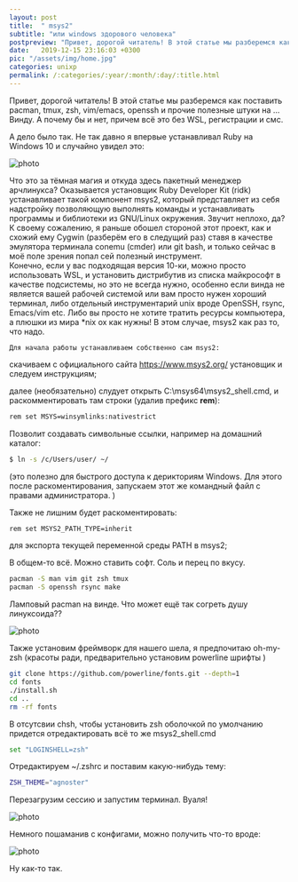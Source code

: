 ```yaml
---
layout: post
title:  " msys2"
subtitle: "или windows здорового человека"
postpreview: "Привет, дорогой читатель! В этой статье мы разберемся как поставить pacman, tmux, zsh, vim/emacs, openssh и прочие полезные штуки на ... Винду.  А почему бы и нет! Gричем всё это без WSL, регистрации и смс."
date:   2019-12-15 23:16:03 +0300
pic: "/assets/img/home.jpg"
categories: unixp
permalink: /:categories/:year/:month/:day/:title.html
---
```

   
Привет, дорогой читатель! В этой статье мы разберемся как поставить pacman, tmux, zsh, vim/emacs, openssh и прочие полезные штуки на ... Винду. А почему бы и нет, причем всё это без WSL, регистрации и смс.

А дело было так. Не так давно я впервые устанавливал Ruby на Windows 10 и случайно увидел это:

<!-- ![](https://asv-solo.github.io/assets/img/scr001.jpg) -->
<img src="https://asv-solo.github.io/assets/img/scr001.jpg" class="img-fluid" alt="photo">

Что это за тёмная магия и откуда здесь пакетный менеджер арчлинукса?
Оказывается установщик Ruby Developer Kit (ridk) устанавливает такой компонент msys2, который представляет из себя надстройку позволяющую выполнять команды и устанавливать программы и библиотеки из GNU/Linux окружения. Звучит неплохо, да? 
К своему сожалению, я раньше обошел стороной этот проект, как и схожий ему Cygwin (разберём его в следущий раз) ставя в качестве эмулятора терминала conemu (cmder) или git bash, и только сейчас в моё поле зрения попал сей полезный инструмент. 											
Конечно, если у вас подходящая версия 10-ки, можно просто использовать WSL, и установить дистрибутив из списка майкрософт в качестве подсистемы,  но это не всегда нужно, особенно если винда не является вашей рабочей системой или вам просто нужен хороший терминал, либо отдельный инструментарий unix вроде OpenSSH, rsync, Emacs/vim etc. Либо вы просто не хотите тратить ресурсы компьютера, а плюшки из мира *nix ох как нужны! 
В этом случае, msys2 как раз то, что надо.

	Для начала работы устанавливаем собственно сам msys2:
	
скачиваем с официального сайта https://www.msys2.org/ установщик и следуем инструкциям;

далее (необязательно) слудует открыть C:\msys64\msys2_shell.cmd, и раскомментировать там строки (удалив префикс **rem**):

```bash
rem set MSYS=winsymlinks:nativestrict
```
Позволит создавать символьные ссылки, например на домашний каталог:

```bash
$ ln -s /c/Users/user/ ~/
```
(это полезно для быстрого доступа к дерикториям Windows. Для этого после раскоментирования,  запускаем этот же командный файл с правами администратора. )

Также не лишним будет раскоментировать:

```bash
rem set MSYS2_PATH_TYPE=inherit
```
для экспорта текущей переменной среды PATH в msys2; 

В общем-то всё. Можно ставить софт. Соль и перец по вкусу.

```bash
pacman -S man vim git zsh tmux
pacman -S openssh rsync make

```

Ламповый pacman на винде. Что может ещё так согреть душу линуксоида??

<img src="https://asv-solo.github.io/assets/img/update.png" class="img-fluid" alt="photo">
<!-- ![](https://asv-solo.github.io/assets/img/update.png) -->

Также установим фреймворк для нашего шела, я предпочитаю oh-my-zsh (красоты ради, предварительно установим powerline шрифты )

```bash
git clone https://github.com/powerline/fonts.git --depth=1
cd fonts
./install.sh
cd ..
rm -rf fonts

```
В отсутсвии chsh, чтобы установить zsh оболочкой по умолчанию придется отредактировать всё то же msys2_shell.cmd

```bash
set "LOGINSHELL=zsh"
```
Отредактируем ~/.zshrc и поставим какую-нибудь тему: 

```bash
ZSH_THEME="agnoster"
```
Перезагрузим сессию и запустим терминал. Вуаля! 

<!-- ![](https://asv-solo.github.io/assets/img/scr002.png) -->
<img src="https://asv-solo.github.io/assets/img/scr002.png" class="img-fluid" alt="photo">

Немного пошаманив с конфигами, можно получить что-то вроде:

<!-- ![](https://asv-solo.github.io/assets/img/scr002.png) -->
<img src="https://asv-solo.github.io/assets/img/scr003.png" class="img-fluid" alt="photo">

Ну как-то так. 
